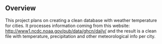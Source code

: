 ## Overview

This project plans on creating a clean database with weather temperature for cities. It processes information coming from this website: http://www1.ncdc.noaa.gov/pub/data/ghcn/daily/ and the result is a clean file with temperature, precipitation and other meteorological info per city.


